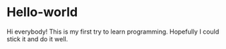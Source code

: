 # Hello-world

Hi everybody!
This is my first try to learn programming.
Hopefully I could stick it and do it well.
